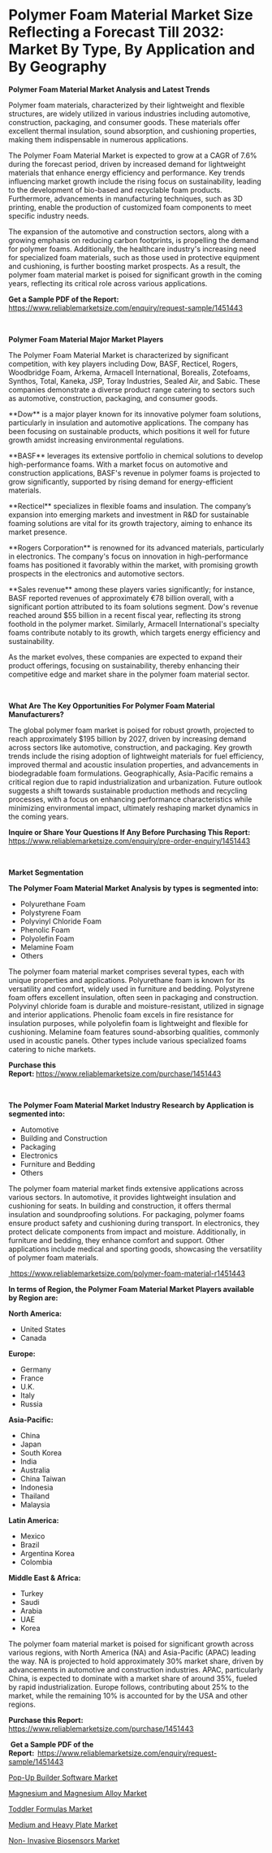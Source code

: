 <p><h1>Polymer Foam Material Market Size Reflecting a Forecast Till 2032: Market By Type, By Application and By Geography</h1></p><p><strong>Polymer Foam Material Market Analysis and Latest Trends</strong></p>
<p><p>Polymer foam materials, characterized by their lightweight and flexible structures, are widely utilized in various industries including automotive, construction, packaging, and consumer goods. These materials offer excellent thermal insulation, sound absorption, and cushioning properties, making them indispensable in numerous applications. </p><p>The Polymer Foam Material Market is expected to grow at a CAGR of 7.6% during the forecast period, driven by increased demand for lightweight materials that enhance energy efficiency and performance. Key trends influencing market growth include the rising focus on sustainability, leading to the development of bio-based and recyclable foam products. Furthermore, advancements in manufacturing techniques, such as 3D printing, enable the production of customized foam components to meet specific industry needs. </p><p>The expansion of the automotive and construction sectors, along with a growing emphasis on reducing carbon footprints, is propelling the demand for polymer foams. Additionally, the healthcare industry's increasing need for specialized foam materials, such as those used in protective equipment and cushioning, is further boosting market prospects. As a result, the polymer foam material market is poised for significant growth in the coming years, reflecting its critical role across various applications.</p></p>
<p><strong>Get a Sample PDF of the Report:&nbsp;</strong> <a href="https://www.reliablemarketsize.com/enquiry/request-sample/1451443?utm_campaign=1897&utm_medium=2&utm_source=Github&utm_content=ia&utm_term=02022025&utm_id=polymer-foam-material">https://www.reliablemarketsize.com/enquiry/request-sample/1451443</a></p>
<p>&nbsp;</p>
<p><strong>Polymer Foam Material Major Market Players</strong></p>
<p><p>The Polymer Foam Material Market is characterized by significant competition, with key players including Dow, BASF, Recticel, Rogers, Woodbridge Foam, Arkema, Armacell International, Borealis, Zotefoams, Synthos, Total, Kaneka, JSP, Toray Industries, Sealed Air, and Sabic. These companies demonstrate a diverse product range catering to sectors such as automotive, construction, packaging, and consumer goods.</p><p>**Dow** is a major player known for its innovative polymer foam solutions, particularly in insulation and automotive applications. The company has been focusing on sustainable products, which positions it well for future growth amidst increasing environmental regulations.</p><p>**BASF** leverages its extensive portfolio in chemical solutions to develop high-performance foams. With a market focus on automotive and construction applications, BASF's revenue in polymer foams is projected to grow significantly, supported by rising demand for energy-efficient materials.</p><p>**Recticel** specializes in flexible foams and insulation. The company’s expansion into emerging markets and investment in R&D for sustainable foaming solutions are vital for its growth trajectory, aiming to enhance its market presence.</p><p>**Rogers Corporation** is renowned for its advanced materials, particularly in electronics. The company's focus on innovation in high-performance foams has positioned it favorably within the market, with promising growth prospects in the electronics and automotive sectors.</p><p>**Sales revenue** among these players varies significantly; for instance, BASF reported revenues of approximately €78 billion overall, with a significant portion attributed to its foam solutions segment. Dow's revenue reached around $55 billion in a recent fiscal year, reflecting its strong foothold in the polymer market. Similarly, Armacell International's specialty foams contribute notably to its growth, which targets energy efficiency and sustainability.</p><p>As the market evolves, these companies are expected to expand their product offerings, focusing on sustainability, thereby enhancing their competitive edge and market share in the polymer foam material sector.</p></p>
<p>&nbsp;</p>
<p><strong>What Are The Key Opportunities For Polymer Foam Material Manufacturers?</strong></p>
<p><p>The global polymer foam market is poised for robust growth, projected to reach approximately $195 billion by 2027, driven by increasing demand across sectors like automotive, construction, and packaging. Key growth trends include the rising adoption of lightweight materials for fuel efficiency, improved thermal and acoustic insulation properties, and advancements in biodegradable foam formulations. Geographically, Asia-Pacific remains a critical region due to rapid industrialization and urbanization. Future outlook suggests a shift towards sustainable production methods and recycling processes, with a focus on enhancing performance characteristics while minimizing environmental impact, ultimately reshaping market dynamics in the coming years.</p></p>
<p><strong>Inquire or Share Your Questions If Any Before Purchasing This Report:</strong> <a href="https://www.reliablemarketsize.com/enquiry/pre-order-enquiry/1451443?utm_campaign=1897&utm_medium=2&utm_source=Github&utm_content=ia&utm_term=02022025&utm_id=polymer-foam-material">https://www.reliablemarketsize.com/enquiry/pre-order-enquiry/1451443</a></p>
<p>&nbsp;</p>
<p><strong>Market Segmentation</strong></p>
<p><strong>The Polymer Foam Material Market Analysis by types is segmented into:</strong></p>
<p><ul><li>Polyurethane Foam</li><li>Polystyrene Foam</li><li>Polyvinyl Chloride Foam</li><li>Phenolic Foam</li><li>Polyolefin Foam</li><li>Melamine Foam</li><li>Others</li></ul></p>
<p><p>The polymer foam material market comprises several types, each with unique properties and applications. Polyurethane foam is known for its versatility and comfort, widely used in furniture and bedding. Polystyrene foam offers excellent insulation, often seen in packaging and construction. Polyvinyl chloride foam is durable and moisture-resistant, utilized in signage and interior applications. Phenolic foam excels in fire resistance for insulation purposes, while polyolefin foam is lightweight and flexible for cushioning. Melamine foam features sound-absorbing qualities, commonly used in acoustic panels. Other types include various specialized foams catering to niche markets.</p></p>
<p><strong>Purchase this Report:&nbsp;</strong><a href="https://www.reliablemarketsize.com/purchase/1451443?utm_campaign=1897&utm_medium=2&utm_source=Github&utm_content=ia&utm_term=02022025&utm_id=polymer-foam-material">https://www.reliablemarketsize.com/purchase/1451443</a></p>
<p>&nbsp;</p>
<p><strong>The Polymer Foam Material Market Industry Research by Application is segmented into:</strong></p>
<p><ul><li>Automotive</li><li>Building and Construction</li><li>Packaging</li><li>Electronics</li><li>Furniture and Bedding</li><li>Others</li></ul></p>
<p><p>The polymer foam material market finds extensive applications across various sectors. In automotive, it provides lightweight insulation and cushioning for seats. In building and construction, it offers thermal insulation and soundproofing solutions. For packaging, polymer foams ensure product safety and cushioning during transport. In electronics, they protect delicate components from impact and moisture. Additionally, in furniture and bedding, they enhance comfort and support. Other applications include medical and sporting goods, showcasing the versatility of polymer foam materials.</p></p>
<p><a href="https://www.reliablemarketsize.com/polymer-foam-material-r1451443?utm_campaign=1897&utm_medium=2&utm_source=Github&utm_content=ia&utm_term=02022025&utm_id=polymer-foam-material">&nbsp;https://www.reliablemarketsize.com/polymer-foam-material-r1451443</a></p>
<p><strong>In terms of Region, the Polymer Foam Material Market Players available by Region are:</strong></p>
<p>
    <p> <strong> North America: </strong>
        <ul>
            <li>United States</li>
            <li>Canada</li>
        </ul>
        </p> 
    <p> <strong> Europe: </strong>
        <ul>
            <li>Germany</li>
            <li>France</li>
            <li>U.K.</li>
            <li>Italy</li>
            <li>Russia</li>
        </ul>
        </p> 
    <p> <strong> Asia-Pacific: </strong>
        <ul>
            <li>China</li>
            <li>Japan</li>
            <li>South Korea</li>
            <li>India</li>
            <li>Australia</li>
            <li>China Taiwan</li>
            <li>Indonesia</li>
            <li>Thailand</li>
            <li>Malaysia</li>
        </ul>
        </p> 
    <p> <strong> Latin America: </strong>
        <ul>
            <li>Mexico</li>
            <li>Brazil</li>
            <li>Argentina Korea</li>
            <li>Colombia</li>
        </ul>
        </p> 
    <p> <strong> Middle East & Africa: </strong>
        <ul>
            <li>Turkey</li>
            <li>Saudi</li>
            <li>Arabia</li>
            <li>UAE</li>
            <li>Korea</li>
        </ul>
    </p>
    </p>
<p><p>The polymer foam material market is poised for significant growth across various regions, with North America (NA) and Asia-Pacific (APAC) leading the way. NA is projected to hold approximately 30% market share, driven by advancements in automotive and construction industries. APAC, particularly China, is expected to dominate with a market share of around 35%, fueled by rapid industrialization. Europe follows, contributing about 25% to the market, while the remaining 10% is accounted for by the USA and other regions.</p></p>
<p><strong>Purchase this Report: </strong><a href="https://www.reliablemarketsize.com/purchase/1451443?utm_campaign=1897&utm_medium=2&utm_source=Github&utm_content=ia&utm_term=02022025&utm_id=polymer-foam-material">https://www.reliablemarketsize.com/purchase/1451443</a></p>
<p>&nbsp;<strong>Get a Sample PDF of the Report:&nbsp;&nbsp;</strong><a href="https://www.reliablemarketsize.com/enquiry/request-sample/1451443?utm_campaign=1897&utm_medium=2&utm_source=Github&utm_content=ia&utm_term=02022025&utm_id=polymer-foam-material">https://www.reliablemarketsize.com/enquiry/request-sample/1451443</a></p>
<p><strong></strong></p>
<p><p><a href="https://www.linkedin.com/pulse/pop-up-builder-software-market-analysis-growth-forecast-135-tcche?utm_campaign=1897&utm_medium=2&utm_source=Github&utm_content=ia&utm_term=02022025&utm_id=polymer-foam-material">Pop-Up Builder Software Market</a></p><p><a href="https://github.com/carylgrinko/Market-Research-Report-List-1/blob/main/magnesium-and-magnesium-alloy-market.md?utm_campaign=1897&utm_medium=2&utm_source=Github&utm_content=ia&utm_term=02022025&utm_id=polymer-foam-material">Magnesium and Magnesium Alloy Market</a></p><p><a href="https://www.linkedin.com/pulse/toddler-formulas-market-outlook-113-cagr-forecast-from-2025-pw9pc?utm_campaign=1897&utm_medium=2&utm_source=Github&utm_content=ia&utm_term=02022025&utm_id=polymer-foam-material">Toddler Formulas Market</a></p><p><a href="https://github.com/leyesamilej/Market-Research-Report-List-1/blob/main/medium-and-heavy-plate-market.md?utm_campaign=1897&utm_medium=2&utm_source=Github&utm_content=ia&utm_term=02022025&utm_id=polymer-foam-material">Medium and Heavy Plate Market</a></p><p><a href="https://www.linkedin.com/pulse/projected-growth-non-invasive-biosensors-market-size-cagr-analysis-7xkjc?utm_campaign=1897&utm_medium=2&utm_source=Github&utm_content=ia&utm_term=02022025&utm_id=polymer-foam-material">Non- Invasive Biosensors Market</a></p></p>